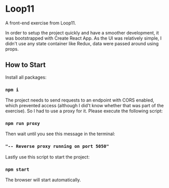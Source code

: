 # Loop11

A front-end exercise from Loop11.

In order to setup the project quickly and have a smoother development, it was bootstrapped with Create React App. As the UI was relatively simple, I didn't use any state container like Redux, data were passed around using props.

## How to Start

Install all packages:

### `npm i`

The project needs to send requests to an endpoint with CORS enabled, which prevented access (although I did't know whether that was part of the exercise). So I had to use a proxy for it. Please execute the following script:

### `npm run proxy`

Then wait until you see this message in the terminal:

### `"-- Reverse proxy running on port 5050"`

Lastly use this script to start the project:

### `npm start`

The browser will start automatically.
